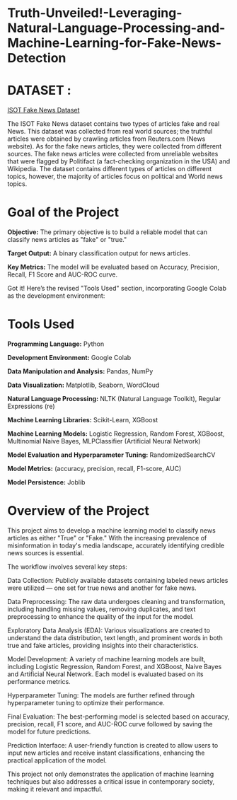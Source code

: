 # Truth-Unveiled!-Leveraging-Natural-Language-Processing-and-Machine-Learning-for-Fake-News-Detection

# **DATASET :** 
[ISOT Fake News Dataset](https://drive.google.com/drive/folders/1PpiNWhgmNBnjLmcjuRelg8jfxTef0lhq?usp=sharing)

The ISOT Fake News dataset contains two types of articles fake and real News. This dataset was collected from real world sources; the truthful articles were obtained by crawling articles from Reuters.com (News website). As for the fake news articles, they were collected from different sources. The fake news articles were collected from unreliable websites that were flagged by Politifact (a fact-checking organization in the USA) and Wikipedia. The dataset contains different types of articles on different topics, however, the majority of articles focus on political and World news topics.

# **Goal of the Project**

**Objective:** The primary objective is to build a reliable model that can classify news articles as "fake" or "true."

**Target Output:** A binary classification output for news articles.

**Key Metrics:** The model will be evaluated based on Accuracy, Precision, Recall, F1 Score and AUC-ROC curve.


Got it! Here’s the revised "Tools Used" section, incorporating Google Colab as the development environment:

# **Tools Used**

**Programming Language:** Python

**Development Environment:** Google Colab

**Data Manipulation and Analysis:** Pandas, NumPy

**Data Visualization:** Matplotlib, Seaborn, WordCloud

**Natural Language Processing:** NLTK (Natural Language Toolkit), Regular Expressions (re)

**Machine Learning Libraries:** Scikit-Learn, XGBoost

**Machine Learning Models:** Logistic Regression, Random Forest, XGBoost, Multinomial Naive Bayes, MLPClassifier (Artificial Neural Network)

**Model Evaluation and Hyperparameter Tuning:** RandomizedSearchCV

**Model Metrics:** (accuracy, precision, recall, F1-score, AUC)

**Model Persistence:** Joblib

# **Overview of the Project**

This project aims to develop a machine learning model to classify news articles as either "True" or "Fake." With the increasing prevalence of misinformation in today's media landscape, accurately identifying credible news sources is essential.

The workflow involves several key steps:

Data Collection: Publicly available datasets containing labeled news articles were utilized — one set for true news and another for fake news.

Data Preprocessing: The raw data undergoes cleaning and transformation, including handling missing values, removing duplicates, and text preprocessing to enhance the quality of the input for the model.

Exploratory Data Analysis (EDA): Various visualizations are created to understand the data distribution, text length, and prominent words in both true and fake articles, providing insights into their characteristics.

Model Development: A variety of machine learning models are built, including Logistic Regression, Random Forest, and XGBoost, Naive Bayes and Artificial Neural Network. Each model is evaluated based on its performance metrics.

Hyperparameter Tuning: The models are further refined through hyperparameter tuning to optimize their performance.

Final Evaluation: The best-performing model is selected based on accuracy, precision, recall, F1 score, and AUC-ROC curve followed by saving the model for future predictions.

Prediction Interface: A user-friendly function is created to allow users to input new articles and receive instant classifications, enhancing the practical application of the model.

This project not only demonstrates the application of machine learning techniques but also addresses a critical issue in contemporary society, making it relevant and impactful.


